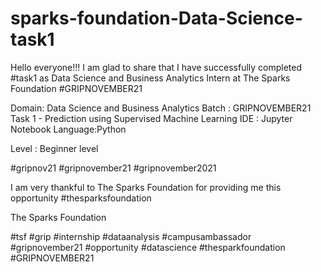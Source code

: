 # sparks-foundation-Data-Science-task1
Hello everyone!!!
I am glad to share that I have successfully completed #task1 as Data Science and Business Analytics Intern at The Sparks Foundation  #GRIPNOVEMBER21

Domain: Data Science and Business Analytics
Batch : GRIPNOVEMBER21
Task 1 - Prediction using Supervised Machine Learning
IDE : Jupyter Notebook
Language:Python

Level : Beginner level

#gripnov21 #gripnovember21 #gripnovember2021

I am very thankful to The Sparks Foundation for providing me this opportunity  #thesparksfoundation



The Sparks Foundation

#tsf #grip #internship #dataanalysis  #campusambassador #gripnovember21 #opportunity #datascience #thesparkfoundation #GRIPNOVEMBER21
